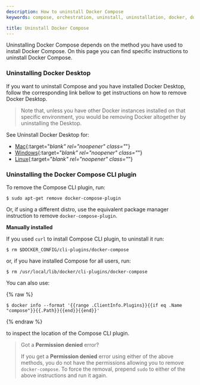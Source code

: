 ```yaml
---
description: How to uninstall Docker Compose
keywords: compose, orchestration, uninstall, uninstallation, docker, documentation

title: Uninstall Docker Compose
---
```


Uninstalling Docker Compose depends on the method you have used to install Docker Compose. 
On this page you can find specific instructions to uninstall Docker Compose.


### Uninstalling Docker Desktop

If you want to uninstall Compose and you have installed Docker Desktop, follow the corresponding link bellow to get instructions on how to remove Docker Desktop.
> Note that, unless you have other Docker instances installed on that specific environment, you would be removing Docker altogether by uninstalling the Desktop.

See Uninstall Docker Desktop for:
* [Mac](../../desktop/mac/install.md/#uninstall-docker-desktop){:target="_blank" rel="noopener" class="_"}
* [Windows](../../desktop/windows/install.md/#uninstall-docker-desktop){:target="_blank" rel="noopener" class="_"}
* [Linux](../../desktop/linux/install.md/#uninstall-docker-desktop){:target="_blank" rel="noopener" class="_"}


### Uninstalling the Docker Compose CLI plugin

To remove the Compose CLI plugin, run:

```console
$ sudo apt-get remove docker-compose-plugin
```
Or, if using a different distro, use the equivalent package manager instruction to remove `docker-compose-plugin`. 

__Manually installed__

If you used `curl` to install Compose CLI plugin, to uninstall it run:

```console
$ rm $DOCKER_CONFIG/cli-plugins/docker-compose
```
    
or, if you have installed Compose for all users, run:  

```console
$ rm /usr/local/lib/docker/cli-plugins/docker-compose
```

You can also use:

{% raw %}	
```console
$ docker info --format '{{range .ClientInfo.Plugins}}{{if eq .Name "compose"}}{{.Path}}{{end}}{{end}}'
```
{% endraw %}

to inspect the location of the Compose CLI plugin.


> Got a **Permission denied** error?
>
> If you get a **Permission denied** error using either of the above
> methods, you do not have the permissions allowing you to remove
> `docker-compose`. To force the removal, prepend `sudo` to either of the above instructions and run it again.
